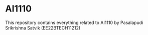 # AI1110
This repository contains everything related to AI1110 by Pasalapudi Srikrishna Satvik (EE22BTECH11212)
